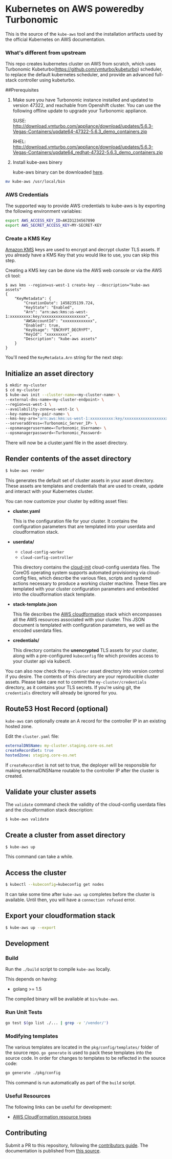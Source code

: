 # Kubernetes on AWS poweredby Turbonomic

This is the source of the `kube-aws` tool and the installation artifacts used by the official Kubernetes on AWS documentation.

### What's different from upstream

This repo creates kubernetes cluster on AWS from scratch, which uses Turbonomic Kubeturbo(https://github.com/vmturbo/kubeturbo) scheduler, to replace the default kubernetes scheduler,
and provide an advanced full-stack controller using kubeturbo.

##Prerequisites

1. Make sure you have Turbonomic instance installed and updated to version 47322, and reachable from Openshift cluster. You can use the following
offline update to upgrade your Turbonomic appliance.

   SUSE: http://download.vmturbo.com/appliance/download/updates/5.6.3-Vegas-Containers/update64-47322-5.6.3_demo_containers.zip

   RHEL: http://download.vmturbo.com/appliance/download/updates/5.6.3-Vegas-Containers/update64_redhat-47322-5.6.3_demo_containers.zip

2. Install kube-aws binery

   kube-aws binary can be downloaded [here](https://github.com/turbonomic/coreos-kubernetes/raw/master/multi-node/aws/kube-aws).

  ```sh
  mv kube-aws /usr/local/bin
  ```

### AWS Credentials
The supported way to provide AWS credentials to kube-aws is by exporting the following environment variables:

```sh
export AWS_ACCESS_KEY_ID=AKID1234567890
export AWS_SECRET_ACCESS_KEY=MY-SECRET-KEY
```

### Create a KMS Key

[Amazon KMS](http://docs.aws.amazon.com/kms/latest/developerguide/overview.html) keys are used to encrypt and decrypt cluster TLS assets. If you already have a KMS Key that you would like to use, you can skip this step.

Creating a KMS key can be done via the AWS web console or via the AWS cli tool:

```shell
$ aws kms --region=us-west-1 create-key --description="kube-aws assets"
{
    "KeyMetadata": {
        "CreationDate": 1458235139.724,
        "KeyState": "Enabled",
        "Arn": "arn:aws:kms:us-west-1:xxxxxxxxx:key/xxxxxxxxxxxxxxxxxxx",
        "AWSAccountId": "xxxxxxxxxxxxx",
        "Enabled": true,
        "KeyUsage": "ENCRYPT_DECRYPT",
        "KeyId": "xxxxxxxxx",
        "Description": "kube-aws assets"
    }
}
```
You'll need the `KeyMetadata.Arn` string for the next step:

## Initialize an asset directory
```sh
$ mkdir my-cluster
$ cd my-cluster
$ kube-aws init --cluster-name=<my-cluster-name> \
--external-dns-name=<my-cluster-endpoint> \
--region=us-west-1 \
--availability-zone=us-west-1c \
--key-name=<key-pair-name> \
--kms-key-arn="arn:aws:kms:us-west-1:xxxxxxxxxx:key/xxxxxxxxxxxxxxxxxxx" \
--serveraddress=<Turbonomic_Server_IP> \
--opsmanagerusername=<Turbonomic_Username> \
--opsmanagerpassword=<Turbonomic_Password>
```

There will now be a cluster.yaml file in the asset directory.

## Render contents of the asset directory

```sh
$ kube-aws render
```

This generates the default set of cluster assets in your asset directory. These assets are templates and credentials that are used to create, update and interact with your Kubernetes cluster.

You can now customize your cluster by editing asset files:

* **cluster.yaml**

  This is the configuration file for your cluster. It contains the configuration parameters that are templated into your userdata and cloudformation stack.

* **userdata/**

  * `cloud-config-worker`
  * `cloud-config-controller`

  This directory contains the [cloud-init](https://github.com/coreos/coreos-cloudinit) cloud-config userdata files. The CoreOS operating system supports automated provisioning via cloud-config files, which describe the various files, scripts and systemd actions necessary to produce a working cluster machine. These files are templated with your cluster configuration parameters and embedded into the cloudformation stack template.

* **stack-template.json**

  This file describes the [AWS cloudformation](https://aws.amazon.com/cloudformation/) stack which encompasses all the AWS resources associated with your cluster. This JSON document is templated with configuration parameters, we well as the encoded userdata files.

* **credentials/**

  This directory contains the **unencrypted** TLS assets for your cluster, along with a pre-configured `kubeconfig` file which provides access to your cluster api via kubectl.

You can also now check the `my-cluster` asset directory into version control if you desire. The contents of this directory are your reproducible cluster assets. Please take care not to commit the `my-cluster/credentials` directory, as it contains your TLS secrets. If you're using git, the `credentials` directory will already be ignored for you.

## Route53 Host Record (optional)

`kube-aws` can optionally create an A record for the controller IP in an existing hosted zone.

Edit the `cluster.yaml` file:

```yaml
externalDNSName: my-cluster.staging.core-os.net
createRecordSet: true
hostedZone: staging.core-os.net
```

If `createRecordSet` is not set to true, the deployer will be responsible for making externalDNSName routable to the controller IP after the cluster is created.

## Validate your cluster assets

The `validate` command check the validity of the cloud-config userdata files and the cloudformation stack description:

```sh
$ kube-aws validate
```

## Create a cluster from asset directory

```sh
$ kube-aws up
```

This command can take a while.

## Access the cluster

```sh
$ kubectl --kubeconfig=kubeconfig get nodes
```

It can take some time after `kube-aws up` completes before the cluster is available. Until then, you will have a `connection refused` error.

## Export your cloudformation stack

```sh
$ kube-aws up --export
```

## Development

### Build

Run the `./build` script to compile `kube-aws` locally.

This depends on having:
* golang >= 1.5

The compiled binary will be available at `bin/kube-aws`.

### Run Unit Tests

```sh
go test $(go list ./... | grep -v '/vendor/')
```

### Modifying templates

The various templates are located in the `pkg/config/templates/` folder of the source repo. `go generate` is used to pack these templates into the source code. In order for changes to templates to be reflected in the source code:

```sh
go generate ./pkg/config
```

This command is run automatically as part of the `build` script.

### Useful Resources

The following links can be useful for development:

- [AWS CloudFormation resource types](http://docs.aws.amazon.com/AWSCloudFormation/latest/UserGuide/aws-template-resource-type-ref.html)

## Contributing

Submit a PR to this repository, following the [contributors guide](../../CONTRIBUTING.md).
The documentation is published from [this source](../../Documentation/kubernetes-on-aws.md).


